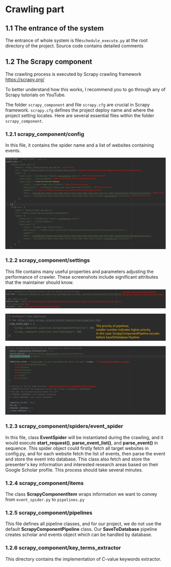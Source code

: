 # Crawling part

## 1.1 The entrance of the system

The entrance of whole system is  file`schedule_execute.py` at the root directory of the project. Source code contains detailed comments

## 1.2 The Scrapy component

The crawling process is executed by Scrapy crawling framework https://scrapy.org/

To better understand how this works, I recommend you to go through any of Scrapy tutorials on YouTube.

The folder `scrapy_component` and file `scrapy.cfg` are crucial in Scrapy framework. `scrapy.cfg` defines the project deploy name and where the project setting locates. Here are several essential files within the folder `scrapy_component`.

### 1.2.1 scrapy_component/config

In this file, it contains the spider name and a list of websites containing events.

![image-20231017073807246](../readme_images/crawler_mechanism_1.png)

### 1.2.2 scrapy_component/settings

This file contains many useful properties and parameters adjusting the performance of crawler. These screenshots include significant attributes that the maintainer should know.

![image-20231017074421634](../readme_images/crawler_mechanism_2.png)

![image-20231017074643053](../readme_images/crawler_mechanism_3.png)

![image-20231017074908515](../readme_images/crawler_mechanism_4.png)

### 1.2.3 scrapy_component/spiders/event_spider

In this file, class **EventSpider** will be instantiated during the crawling, and it would execute **start_request()**, **parse_event_list()**, and **parse_event()** in sequence. This spider object could firstly fetch all target websites in config.py, and for each website fetch the list of events, then parse the event and store the event into database. This class also fetch and store the presenter's key information and interested research areas based on their Google Scholar profile. This process should take several minutes.

### 1.2.4 scrapy_component/items

The class **ScrapyComponentItem** wraps information we want to convey from `event_spider.py` to `pipelines.py`

### 1.2.5 scrapy_component/pipelines

This file defines all pipeline classes, and for our project, we do not use the default **ScrapyComponentPipeline** class. Our **SaveToDatabase** pipeline creates scholar and events object which can be handled by database.

### 1.2.6 scrapy_component/key_terms_extractor

This directory contains the implementation of C-value keywords extractor. 